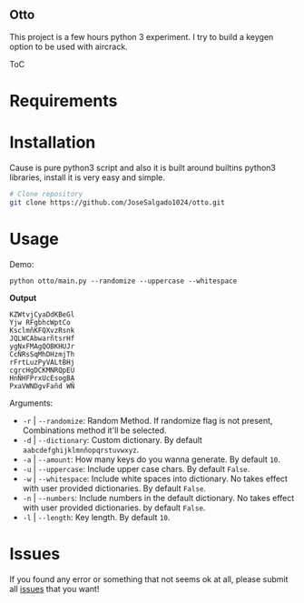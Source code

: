 Otto
---

This project is a few hours python 3 experiment. I try to build a keygen option to be used with aircrack.

ToC
[]()

# Requirements


# Installation
Cause is pure python3 script and also it is built around builtins python3 libraries, install it is very easy and simple.

```bash 
# Clone repository
git clone https://github.com/JoseSalgado1024/otto.git
```

# Usage
Demo:

    python otto/main.py --randomize --uppercase --whitespace

**Output**

    KZWtvjCyaDdKBeGl
    Yjw RFgbhcWptCo 
    KsclmñKFQXvzRsnk
    JQLWCAbwarñtsrHf
    ygNxFMAgQOBKHUJr
    CcÑRsSqMhDHzmjTh
    rFrtLuzPyVALtBHj
    cgrcHgDCKMNRQpEU
    HnÑHFPrxUcEsogBA
    PxaVWNDgvFañd WÑ

Arguments:

+ `-r` | `--randomize`: Random Method. If randomize flag is not present, Combinations method it'll be selected. 
+ `-d` | `--dictionary`: Custom dictionary. By default `aabcdefghijklmnñopqrstuvwxyz`.
+ `-a` | `--amount`: How many keys do you wanna generate. By default `10`.
+ `-u` | `--uppercase`: Include upper case chars. By default `False`.
+ `-w` | `--whitespace`: Include white spaces into dictionary. No takes effect with user provided dictionaries. By default `False`.
+ `-n` | `--numbers`: Include numbers in the default dictionary. No takes effect with user provided dictionaries. by default `False`.
+ `-l` | `--length`: Key length. By default `10`.

# Issues
If you found any error or something that not seems ok at all, please submit all [issues](https://github.com/JoseSalgado1024/otto/issues/new?title=i%20found%20some%20error%20in...) that you want!
